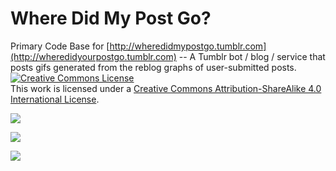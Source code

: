 Where Did My Post Go?
======

Primary Code Base for [http://wheredidmypostgo.tumblr.com](http://wheredidyourpostgo.tumblr.com) -- A Tumblr bot / blog / service that posts gifs generated from the reblog graphs of user-submitted posts.  <a rel="license" href="http://creativecommons.org/licenses/by-sa/4.0/"><img alt="Creative Commons License" style="border-width:0" src="http://i.creativecommons.org/l/by-sa/4.0/88x31.png" /></a><br />This work is licensed under a <a rel="license" href="http://creativecommons.org/licenses/by-sa/4.0/">Creative Commons Attribution-ShareAlike 4.0 International License</a>.


![](http://f.cl.ly/items/3k1y3Q031p293a1T0O0U/animated48e7490f.gif)

![](http://f.cl.ly/items/1w2d110e3w2V2e363S2F/animatedca10fc0b.gif)

![](http://f.cl.ly/items/1t0F1i0v1x3Q3c062W10/animated58ec81e1.gif)